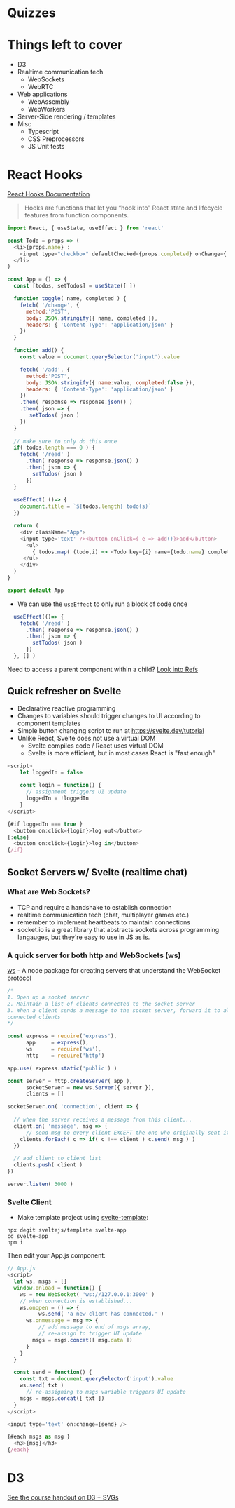 # Quizzes

# Things left to cover
  - D3
  - Realtime communication tech
    - WebSockets
    - WebRTC
  - Web applications
    - WebAssembly
    - WebWorkers
  - Server-Side rendering / templates
  - Misc
    - Typescript
    - CSS Preprocessors
    - JS Unit tests
    
# React Hooks
[React Hooks Documentation](https://reactjs.org/docs/hooks-overview.html)

> Hooks are functions that let you “hook into” React state and lifecycle features from function components.

```js
import React, { useState, useEffect } from 'react'

const Todo = props => (
  <li>{props.name} : 
    <input type="checkbox" defaultChecked={props.completed} onChange={ e => props.onclick( props.name, e.target.checked ) }/>
  </li>
)

const App = () => {
  const [todos, setTodos] = useState([ ]) 

  function toggle( name, completed ) {
    fetch( '/change', {
      method:'POST',
      body: JSON.stringify({ name, completed }),
      headers: { 'Content-Type': 'application/json' }
    })
  }

  function add() {
    const value = document.querySelector('input').value

    fetch( '/add', {
      method:'POST',
      body: JSON.stringify({ name:value, completed:false }),
      headers: { 'Content-Type': 'application/json' }
    })
    .then( response => response.json() )
    .then( json => {
       setTodos( json )
    })
  }
  
  // make sure to only do this once
  if( todos.length === 0 ) {
    fetch( '/read' )
      .then( response => response.json() )
      .then( json => {
        setTodos( json ) 
      })
  }
    
  useEffect( ()=> {
    document.title = `${todos.length} todo(s)`
  })

  return (
    <div className="App">
    <input type='text' /><button onClick={ e => add()}>add</button>
      <ul>
        { todos.map( (todo,i) => <Todo key={i} name={todo.name} completed={todo.completed} onclick={ toggle } /> ) }
     </ul> 
    </div>
  )
}

export default App
```

- We can use the `useEffect` to only run a block of code once

```js
  useEffect(()=> {
    fetch( '/read' )
      .then( response => response.json() )
      .then( json => {
        setTodos( json ) 
      })
  }, [] )
```

Need to access a parent component within a child? [Look into Refs](https://reactjs.org/docs/refs-and-the-dom.html)

## Quick refresher on Svelte
- Declarative reactive programming
- Changes to variables should trigger changes to UI according to component templates
- Simple button changing script to run at https://svelte.dev/tutorial
- Unlike React, Svelte does not use a virtual DOM
  - Svelte compiles code / React uses virtual DOM
  - Svelte is more efficient, but in most cases React is "fast enough"

```js
<script>
	let loggedIn = false
	
	const login = function() {
	  // assignment triggers UI update
	  loggedIn = !loggedIn
	}
</script>

{#if loggedIn === true }
  <button on:click={login}>log out</button>
{:else}
  <button on:click={login}>log in</button>
{/if}
```

## Socket Servers w/ Svelte (realtime chat)

### What are Web Sockets?
  - TCP and require a handshake to establish connection
  - realtime communication tech (chat, multiplayer games etc.)
  - remember to implement heartbeats to maintain connections
  - socket.io is a great library that abstracts sockets across programming langauges, but they're easy to use in JS as is.

### A quick server for both http and WebSockets (ws)

[ws](https://www.npmjs.com/package/ws) - A node package for creating servers that understand the WebSocket protocol

```js
/* 
1. Open up a socket server
2. Maintain a list of clients connected to the socket server
3. When a client sends a message to the socket server, forward it to all
connected clients
*/

const express = require('express'),
      app     = express(),
      ws      = require('ws'),
      http    = require('http')

app.use( express.static('public') )

const server = http.createServer( app ),
      socketServer = new ws.Server({ server }),
      clients = []

socketServer.on( 'connection', client => {
    
  // when the server receives a message from this client...
  client.on( 'message', msg => {
	  // send msg to every client EXCEPT the one who originally sent it
    clients.forEach( c => if( c !== client ) c.send( msg ) )
  })

  // add client to client list
  clients.push( client )
})

server.listen( 3000 )
```

### Svelte Client
- Make template project using [svelte-template](https://github.com/sveltejs/template):

```
npx degit sveltejs/template svelte-app
cd svelte-app
npm i
```

Then edit your App.js component:

```js
// App.js
<script>
  let ws, msgs = []
  window.onload = function() {
    ws = new WebSocket( 'ws://127.0.0.1:3000' )
    // when connection is established...
    ws.onopen = () => {
		  ws.send( 'a new client has connected.' )
      ws.onmessage = msg => {
	      // add message to end of msgs array,
	      // re-assign to trigger UI update
        msgs = msgs.concat([ msg.data ])
      }
    }
  }

  const send = function() {
    const txt = document.querySelector('input').value
    ws.send( txt )
	  // re-assigning to msgs variable triggers UI update
    msgs = msgs.concat([ txt ])
  }
</script>

<input type='text' on:change={send} />

{#each msgs as msg }
  <h3>{msg}</h3>
{/each}
```

# D3
[See the course handout on D3 + SVGs](https://github.com/cs4241-21a/cs4241-21a.github.io/blob/main/using_svg_and_d3.md)
